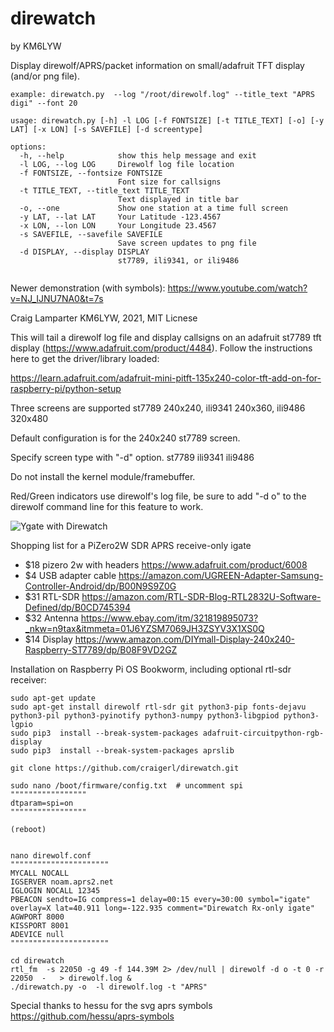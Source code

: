 # direwatch
by KM6LYW

Display direwolf/APRS/packet information on small/adafruit TFT display (and/or png file).

```
example: direwatch.py  --log "/root/direwolf.log" --title_text "APRS digi" --font 20

usage: direwatch.py [-h] -l LOG [-f FONTSIZE] [-t TITLE_TEXT] [-o] [-y LAT] [-x LON] [-s SAVEFILE] [-d screentype]

options:
  -h, --help            show this help message and exit
  -l LOG, --log LOG     Direwolf log file location
  -f FONTSIZE, --fontsize FONTSIZE
                        Font size for callsigns
  -t TITLE_TEXT, --title_text TITLE_TEXT
                        Text displayed in title bar
  -o, --one             Show one station at a time full screen
  -y LAT, --lat LAT     Your Latitude -123.4567
  -x LON, --lon LON     Your Longitude 23.4567
  -s SAVEFILE, --savefile SAVEFILE
                        Save screen updates to png file
  -d DISPLAY, --display DISPLAY
                        st7789, ili9341, or ili9486


```

Newer demonstration (with symbols):  https://www.youtube.com/watch?v=NJ_IJNU7NA0&t=7s

Craig Lamparter KM6LYW,  2021, MIT Licnese

This will tail a direwolf log file and display callsigns on an
adafruit st7789 tft display (https://www.adafruit.com/product/4484).
Follow the instructions here to get the driver/library loaded:

https://learn.adafruit.com/adafruit-mini-pitft-135x240-color-tft-add-on-for-raspberry-pi/python-setup

Three screens are supported st7789 240x240, ili9341 240x360, ili9486 320x480

Default configuration is for the 240x240 st7789 screen.  

Specify screen type with "-d" option.
   st7789
   ili9341
   ili9486

Do not install the kernel module/framebuffer.

Red/Green indicators use direwolf's log file, be sure to add "-d o" to
the direwolf command line for this feature to work.


![Ygate with Direwatch](http://craiger.org/ygatescreen.png)


Shopping list for a PiZero2W SDR APRS receive-only igate

- $18 pizero 2w with headers https://www.adafruit.com/product/6008
- $4  USB adapter cable      https://amazon.com/UGREEN-Adapter-Samsung-Controller-Android/dp/B00N9S9Z0G
- $31 RTL-SDR                https://amazon.com/RTL-SDR-Blog-RTL2832U-Software-Defined/dp/B0CD745394
- $32 Antenna                https://www.ebay.com/itm/321819895073?_nkw=n9tax&itmmeta=01J6YZSM7069JH3ZSYV3X1XS0Q
- $14 Display                https://www.amazon.com/DIYmall-Display-240x240-Raspberry-ST7789/dp/B08F9VD2GZ



Installation on Raspberry Pi OS Bookworm, including optional rtl-sdr receiver:
```
sudo apt-get update
sudo apt-get install direwolf rtl-sdr git python3-pip fonts-dejavu python3-pil python3-pyinotify python3-numpy python3-libgpiod python3-lgpio
sudo pip3  install --break-system-packages adafruit-circuitpython-rgb-display
sudo pip3  install --break-system-packages aprslib

git clone https://github.com/craigerl/direwatch.git

sudo nano /boot/firmware/config.txt  # uncomment spi
"""""""""""""""""
dtparam=spi=on
"""""""""""""""""

(reboot)


nano direwolf.conf
""""""""""""""""""""""
MYCALL NOCALL
IGSERVER noam.aprs2.net
IGLOGIN NOCALL 12345
PBEACON sendto=IG compress=1 delay=00:15 every=30:00 symbol="igate" overlay=X lat=40.911 long=-122.935 comment="Direwatch Rx-only igate"
AGWPORT 8000
KISSPORT 8001
ADEVICE null
""""""""""""""""""""""

cd direwatch
rtl_fm  -s 22050 -g 49 -f 144.39M 2> /dev/null | direwolf -d o -t 0 -r 22050  -   > direwolf.log &
./direwatch.py -o  -l direwolf.log -t "APRS"

```

Special thanks to hessu for the svg aprs symbols https://github.com/hessu/aprs-symbols
